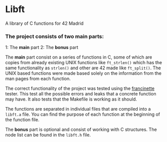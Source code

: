# Libft

A library of C functions for 42 Madrid


### The project consists of two main parts:

1: The **main** part
2: The **bonus** part

The **main** part consist on a series of functions in C, some of which are copies from already existing UNIX functions like `ft_strlen()` which has the same functionality as `strlen()` and other are 42 made like `ft_split()`. The UNIX based functions were made based solely on the information from the man pages from each function.

The correct functionality of the project was tested using the [francinette](https://github.com/xicodomingues/francinette) tester. This test all the possible errors and leaks that a concrete function may have. It also tests that the Makefile is working as it should.

The functions are separated in individual files that are compiled into a `libft.a` file. You can find the purpose of each function at the beginning of the function file.


The **bonus** part is optional and consist of working with C structures.
The node list can be found in the `libft.h` file.